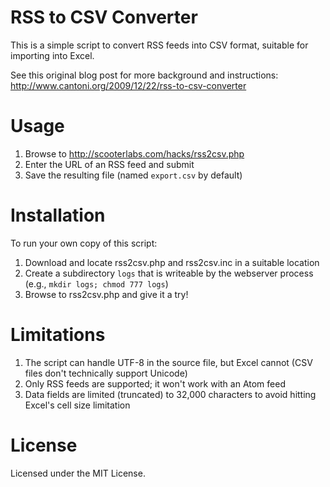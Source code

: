 # RSS to CSV Converter

This is a simple script to convert RSS feeds into CSV format,
suitable for importing into Excel.

See this original blog post for more background and instructions:
http://www.cantoni.org/2009/12/22/rss-to-csv-converter

# Usage

1. Browse to http://scooterlabs.com/hacks/rss2csv.php
2. Enter the URL of an RSS feed and submit
2. Save the resulting file (named `export.csv` by default)

# Installation

To run your own copy of this script:

1. Download and locate rss2csv.php and rss2csv.inc in a suitable location
2. Create a subdirectory `logs` that is writeable by the webserver process (e.g., `mkdir logs; chmod 777 logs`)
3. Browse to rss2csv.php and give it a try!

# Limitations

1. The script can handle UTF-8 in the source file, but Excel cannot (CSV files don't technically support Unicode)
2. Only RSS feeds are supported; it won't work with an Atom feed
3. Data fields are limited (truncated) to 32,000 characters to avoid hitting Excel's cell size limitation

# License

Licensed under the MIT License.

